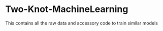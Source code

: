 # Two-Knot-MachineLearning
This contains all the raw data and accessory code to train similar models
